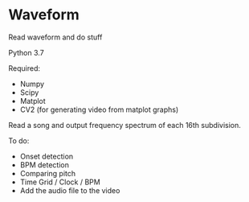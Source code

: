 # Waveform
 Read waveform and do stuff

Python 3.7

Required:
- Numpy
- Scipy
- Matplot
- CV2 (for generating video from matplot graphs)

Read a song and output frequency spectrum of each 16th subdivision.

To do:

- Onset detection
- BPM detection
- Comparing pitch
- Time Grid / Clock / BPM
- Add the audio file to the video
